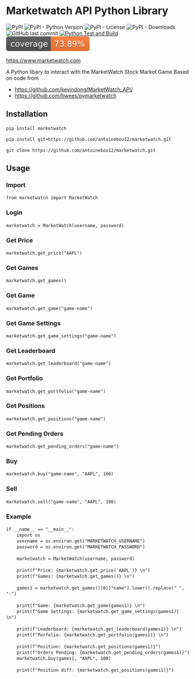 # Marketwatch API Python Library

![PyPI](https://img.shields.io/pypi/v/marketwatch)
![PyPI - Python Version](https://img.shields.io/pypi/pyversions/marketwatch)
![PyPI - License](https://img.shields.io/pypi/l/marketwatch)
![PyPI - Downloads](https://img.shields.io/pypi/dm/marketwatch)
![GitHub last commit](https://img.shields.io/github/last-commit/antoinebou12/marketwatch)
[![Python Test and Build](https://github.com/antoinebou12/marketwatch/actions/workflows/python-test.yml/badge.svg)](https://github.com/antoinebou12/marketwatch/actions/workflows/python-test.yml)
![Coverage](https://raw.githubusercontent.com/antoinebou12/marketwatch/main/.github/badge/coverage.svg)

https://www.marketwatch.com

A Python libary to interact with the MarketWatch Stock Market Game
Based on code from

- https://github.com/kevindong/MarketWatch_API/
- https://github.com/bwees/pymarketwatch

## Installation

```
pip install marketwatch
```

```
pip install git+https://github.com/antoinebou12/marketwatch.git
```

```
git clone https://github.com/antoinebou12/marketwatch.git
```

## Usage

### Import

```
from marketwatch import MarketWatch
```

### Login

```
marketwatch = MarketWatch(username, password)
```

### Get Price

```
marketwatch.get_price("AAPL")
```

### Get Games

```
marketwatch.get_games()
```

### Get Game

```
marketwatch.get_game("game-name")
```

### Get Game Settings

```
marketwatch.get_game_settings("game-name")
```

### Get Leaderboard

```
marketwatch.get_leaderboard("game-name")
```

### Get Portfolio

```
marketwatch.get_portfolio("game-name")
```

### Get Positions

```
marketwatch.get_positions("game-name")
```

### Get Pending Orders

```
marketwatch.get_pending_orders("game-name")
```

### Buy

```
marketwatch.buy("game-name", "AAPL", 100)
```

### Sell

```
marketwatch.sell("game-name", "AAPL", 100)
```

### Example

```
if __name__ == "__main__":
    import os
    username = os.environ.get("MARKETWATCH_USERNAME")
    password = os.environ.get("MARKETWATCH_PASSWORD")

    marketwatch = MarketWatch(username, password)

    print(f"Price: {marketwatch.get_price('AAPL')} \n")
    print(f"Games: {marketwatch.get_games()} \n")

    games1 = marketwatch.get_games()[0]["name"].lower().replace(" ", "-")

    print(f"Game: {marketwatch.get_game(games1)} \n")
    print(f"Game Settings: {marketwatch.get_game_settings(games1)} \n")

    print(f"Leaderboard: {marketwatch.get_leaderboard(games1)} \n")
    print(f"Porfolio: {marketwatch.get_portfolio(games1)} \n")

    print(f"Position: {marketwatch.get_positions(games1)}")
    print(f"Orders Pending: {marketwatch.get_pending_orders(games1)}")
    marketwatch.buy(games1, "AAPL", 100)

    print(f"Position diff: {marketwatch.get_positions(games1)}")
```
